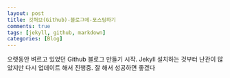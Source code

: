 ```yaml
---
layout: post
title: 깃허브(Github)-블로그에-포스팅하기
comments: true
tags: [jekyll, github, markdown]
categories: [Blog]
---
```


오랫동안 벼르고 있었던 Github 블로그 만들기 시작. 
Jekyll 설치하는 것부터 난관이 많았지만 다시 업데이트 해서 진행중. 
잘 해서 성공하면 좋겠다 